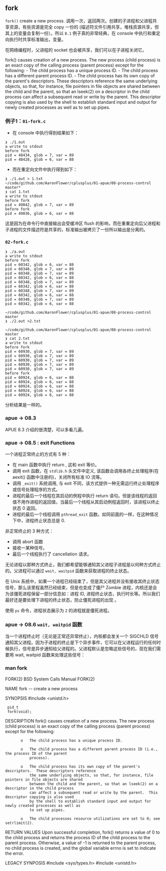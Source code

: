 ## fork

`fork()` create a new process. 调用一次，返回两次。创建的子进程和父进程共享资源，有些资源是完全 copy 一份的 (描述符文件引用共享，堆栈资源共享，但其上的变量会复制一份）。所以 `8.1` 例子真的非常经典，在 console 中执行和重定向执行时共享标准输出，变量。

在网络编程时，父进程的 socket 也会被共享，我们可以在子进程关闭它。

fork() causes creation of a new process. The new process (child process) is an exact copy of the calling process (parent process) except for the following:
    - The child process has a unique process ID.
    - The child process has a different parent process ID.
    - The child process has its own copy of the parent's descriptors.  These descriptors reference the same underlying objects, so that, for instance, file pointers in file objects are shared between the child and the parent, so that an lseek(2) on a descriptor in the child process can affect a subsequent read or write by the parent.  This descriptor copying is also used by the shell to establish standard input and output for newly created processes as well as to set up pipes.

### 例子1：`01-fork.c`

- 在 console 中执行得到结果如下：

```
❯ ./1.out
a write to stdout
before fork
pid = 48434, glob = 7, var = 89
pid = 48428, glob = 6, var = 88

```
- 而在重定向文件中执行得到如下：

```
❯ ./1.out > 1.txt
~/code/github.com/AaronFlower/cplusplus/01-apue/08-process-control master*
❯ cat 1.txt
a write to stdout
before fork
pid = 49042, glob = 7, var = 89
before fork
pid = 49036, glob = 6, var = 88

```
这是因为在命令行中直接输出会受缓冲区 flush 的影响，而在重重定向后父进程和子进程的文件描述符是共享的，标准输出被拷贝了一份所以输出是分离的。

### `02-fork.c`

```
❯ ./a.out
a write to stdout
before fork
pid = 60342, glob = 6, var = 88
pid = 60348, glob = 7, var = 89
pid = 60348, glob = 7, var = 89
pid = 60342, glob = 6, var = 88
pid = 60348, glob = 7, var = 89
pid = 60342, glob = 6, var = 88
pid = 60348, glob = 7, var = 89
pid = 60342, glob = 6, var = 88
pid = 60348, glob = 7, var = 89
pid = 60342, glob = 6, var = 88

~/code/github.com/AaronFlower/cplusplus/01-apue/08-process-control master
❯ ./2.out >2.txt

~/code/github.com/AaronFlower/cplusplus/01-apue/08-process-control master
❯ cat 2.txt
a write to stdout
before fork
pid = 60930, glob = 7, var = 89
pid = 60930, glob = 7, var = 89
pid = 60930, glob = 7, var = 89
pid = 60930, glob = 7, var = 89
pid = 60930, glob = 7, var = 89
before fork
pid = 60924, glob = 6, var = 88
pid = 60924, glob = 6, var = 88
pid = 60924, glob = 6, var = 88
pid = 60924, glob = 6, var = 88
pid = 60924, glob = 6, var = 88
```

分析结果是一样的。

### apue -> 08.3

APUE 8.3 介绍的很清楚，可以多看几遍。

### apue -> 08.5 : exit Functions

一个进程正常终止的方式有 5 种：

- 在 main 函数中执行 return , 这和 exit 等价。
- 调用 exit 函数，在 `stdlib.h` 头文件中定义, 该函数会调用各终止处理程序(在 aexit() 函数中注册的)，关闭所有标准 IO 流等。
- 调用 `_exit()` 系统调用, 与 exit 不同，该方式提供一种无需运行终止处理程序或信号处理程序的方式。
- 进程的最后一个线程在其启动的例程中执行 return 语句。但是该线程的返回值不用作进程的返回值，当最后一个线程从其启动例程返回时，该进程以终止状态 0 返回。
- 进程的最后一个线程调用 `pthread_exit` 函数。如同前面的一样，在这种情况下中，进程终止状态总是 0.

非正常终止的 3 种方式：

- 调用 abort 函数
- 接收一某种信号。
- 最后一个线程执行了 cancellation 请求。

无论进程以那种方式终止，我们都希望能够通知其父进程子进程是以何种方式终止的。父进程可以通过 `wait, waitpid` 函数来获取进程的终止状态。

在 Unix 系统中，如果一个进程已经结束了，但是其父进程并没有接收其终止状态信号，那么该里程虽然已经结束，但是也变成了僵尸 Zombie 进程，内核还是会为该僵死进程保留一部分信息如：进程 ID, 进程终止状态，执行时长等。所以我们最好还是要处理下进程的终止状态，防止僵死进程的出现 。

使用 `ps` 命令，进程状态展示为 `Z` 的进程就是僵死进程。

### apue -> 08.6 `wait, waitpid` 函数

当一个进程终止时（无论是正常还异常终止），内核都会发关一个 SIGCHLD 信号通知其父进程。因为子进程的终止是下个异步事件，它可以在父进程运行的任何时候执行，信号是异步通知给父进程的。父进程默认是忽略这些信号的，现在我们需要用 wait, waitpid 函数来处理这些信号：


### man fork

FORK(2)                     BSD System Calls Manual                    FORK(2)

NAME
     fork -- create a new process

SYNOPSIS
     #include <unistd.h>

     pid_t
     fork(void);

DESCRIPTION
     fork() causes creation of a new process.  The new process (child process) is an exact copy of the
     calling process (parent process) except for the following:

           o   The child process has a unique process ID.

           o   The child process has a different parent process ID (i.e., the process ID of the parent
               process).

           o   The child process has its own copy of the parent's descriptors.  These descriptors reference
               the same underlying objects, so that, for instance, file pointers in file objects are shared
               between the child and the parent, so that an lseek(2) on a descriptor in the child process
               can affect a subsequent read or write by the parent.  This descriptor copying is also used
               by the shell to establish standard input and output for newly created processes as well as
               to set up pipes.

           o   The child processes resource utilizations are set to 0; see setrlimit(2).

RETURN VALUES
     Upon successful completion, fork() returns a value of 0 to the child process and returns the process
     ID of the child process to the parent process.  Otherwise, a value of -1 is returned to the parent
     process, no child process is created, and the global variable errno is set to indicate the error.

LEGACY SYNPOSIS
    #include <sys/types.h>
    #include <unistd.h>
